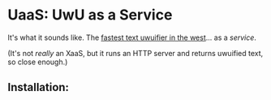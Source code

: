 # UaaS: UwU as a Service

It's what it sounds like. The [fastest text uwuifier in the west](https://github.com/Daniel-Liu-c0deb0t/uwu)... as a *service*.

(It's not *really* an XaaS, but it runs an HTTP server and returns uwuified text, so close enough.)

## Installation: